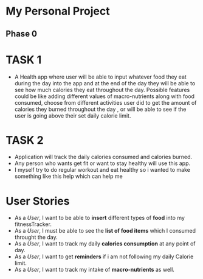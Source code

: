 # My Personal Project

## Phase 0
  
# TASK 1

- A Health app where user will be able to input whatever food they eat during the day into the app and at the end of the day they will be able to see how much calories they 
eat throughout the day. Possible features could be like adding different values of macro-nutrients along with food consumed, choose from different activities user did to get the amount of calories they burned throughout the day , or will be able to see if the user is going above their set daily calorie limit.

# TASK 2

- Application will track the daily calories consumed and calories burned.
- Any person who wants get fit or want to stay healthy will use this app.
- I myself try to do regular workout and eat healthy so i wanted to make something like this help which can help me

# User Stories

- As a *User*, I want to be able to **insert** different types of **food** into my fitnessTracker.
- As a *User*, I must be able to see the **list of food items** which I consumed throught the day.
- As a *User*, I want to track my daily **calories consumption** at any point of day.
- As a *User*, I want to get **reminders** if i am not following my daily Calorie limit.
- As a *User*, I want to track my intake of **macro-nutrients** as well.